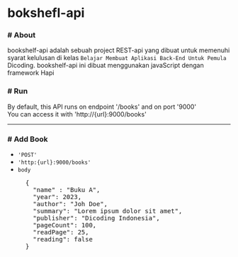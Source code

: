 # bokshefl-api

### # About
bookshelf-api adalah sebuah project REST-api yang dibuat untuk memenuhi syarat kelulusan di kelas  `Belajar Membuat Aplikasi Back-End Untuk Pemula` Dicoding. bookshelf-api ini dibuat menggunakan javaScript dengan framework Hapi

### # Run
By default, this API runs on endpoint '/books' and on port '9000'<br>
You can access it with 'http://{url}:9000/books'

---
### # Add Book
* `'POST'`
* `'http:{url}:9000/books'`
* `body`
  <pre>
    {
      "name" : "Buku A",
      "year": 2023,
      "author": "Joh Doe",
      "summary": "Lorem ipsum dolor sit amet",
      "publisher": "Dicoding Indonesia",
      "pageCount": 100,
      "readPage": 25,
      "reading": false
    }
  </pre>
